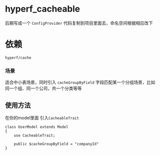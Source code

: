 # hyperf_cacheable
后期写成一个 `ConfigProvider` 代码复制到项目里面去，命名空间根据相应改下

# 依赖
`hyperf/cache`

### 场景
适合中小表场景，同时引入 `cacheGroupByField`  字段匹配某一个分组场景，比如同一个组、同一个公司，共一个分类等等

## 使用方法
在你的model里面 引入`CacheableTrait`
```
class UserModel extends Model
{
    use CacheableTrait;

    public $cacheGroupByField = "companyId"
}

```

